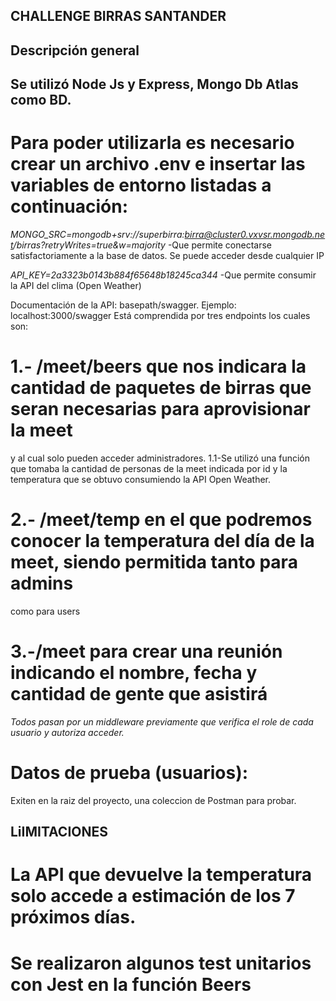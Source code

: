 

## CHALLENGE BIRRAS SANTANDER 
## Descripción general



## Se utilizó Node Js y Express, Mongo Db Atlas como BD.
#

# Para poder utilizarla es necesario crear un archivo .env e insertar las variables de entorno listadas a continuación:

*MONGO_SRC=mongodb+srv://superbirra:birra@cluster0.vxvsr.mongodb.net/birras?retryWrites=true&w=majority*
-Que permite conectarse satisfactoriamente a la base de datos. Se puede acceder desde cualquier IP

*API_KEY=2a3323b0143b884f65648b18245ca344*
-Que permite consumir la API del clima (Open Weather)

Documentación de la API: basepath/swagger. Ejemplo: localhost:3000/swagger 
Está comprendida por tres endpoints los cuales son:

# 1.- /meet/beers que nos indicara la cantidad de paquetes de birras que seran necesarias para aprovisionar la meet
y al cual solo pueden acceder administradores.
1.1-Se utilizó una función que tomaba la cantidad de personas de la meet indicada por id y la temperatura que 
se obtuvo consumiendo la API Open Weather. 


# 2.- /meet/temp en el que podremos conocer la temperatura del día de la meet, siendo permitida tanto para admins
como para users

# 3.-/meet para crear una reunión indicando el nombre, fecha y cantidad de gente que asistirá 

*Todos pasan por un middleware previamente que verifica el role de cada usuario y autoriza acceder.*

# Datos de prueba (usuarios):
Exiten en la raiz del proyecto, una coleccion de Postman para probar. 

## LiIMITACIONES
# La API que devuelve la temperatura solo accede a estimación de los 7 próximos días. 

# Se realizaron algunos test unitarios con Jest en la función Beers 